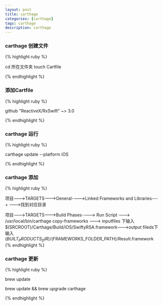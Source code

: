 ```yaml
---
layout: post
title: carthage
categories: [carthage]
tags: carthage
description: carthage
---
```



<h3>carthage 创建文件</h3>

{% highlight ruby %}

cd 所在文件夹
touch Cartfile

{% endhighlight %}

<h3>添加Cartfile</h3>

{% highlight ruby %}

github "ReactiveX/RxSwift" ~> 3.0

{% endhighlight %}

<h3>carthage 运行</h3>

{% highlight ruby %}

carthage update --platform iOS

{% endhighlight %}

<h3>carthage 添加</h3>

{% highlight ruby %}

项目--->TARGETS--->General---->Linked Frameworks and Libraries--- + --->找到对应目录

项目--->TARGETS--->Build Phases----> Run Script ---> /usr/local/bin/carthage copy-frameworks  --->
inputfiles 下输入 $(SRCROOT)/Carthage/Build/iOS/SwiftyRSA.framework--->output fileds下输入
$(BUILT_PRODUCTS_DIR)/$(FRAMEWORKS_FOLDER_PATH)/Result.framework
{% endhighlight %}


<h3>carthage 更新</h3>

{% highlight ruby %}

brew update

brew update && brew upgrade carthage

{% endhighlight %}

